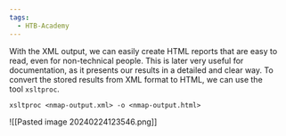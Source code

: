 ```yaml
---
tags:
  - HTB-Academy
---
```

With the XML output, we can easily create HTML reports that are easy to read, even for non-technical people. This is later very useful for documentation, as it presents our results in a detailed and clear way. To convert the stored results from XML format to HTML, we can use the tool `xsltproc`.

```shell
xsltproc <nmap-output.xml> -o <nmap-output.html>
```
![[Pasted image 20240224123546.png]]